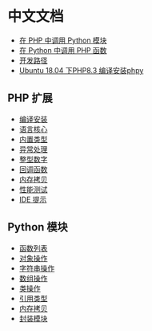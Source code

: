 中文文档
====

- [在 PHP 中调用 Python 模块](php/tutorial.md)
- [在 Python 中调用 PHP 函数](python/tutorial.md)
- [开发路径](roadmap.md)
- [Ubuntu 18.04 下PHP8.3 编译安装phpy]([roadmap.md](https://mp.weixin.qq.com/s/q_-keG3clvs7Hii-oEW3RQ))

PHP 扩展
----
* [编译安装](php/build.md)
* [语言核心](php/core.md)
* [内置类型](php/object.md)
* [异常处理](php/exception.md)
* [整型数字](php/int.md)
* [回调函数](php/fn.md)
* [内存拷贝](php/memory.md)
* [性能测试](benchmark.md)
* [IDE 提示](php/composer.md)

Python 模块
---
- [函数列表](python/function.md)
- [对象操作](python/object.md)
- [字符串操作](python/string.md)
- [数组操作](python/array.md)
- [类操作](python/class.md)
- [引用类型](python/reference.md)
- [内存拷贝](python/memory.md)
- [封装模块](python/module.md)
